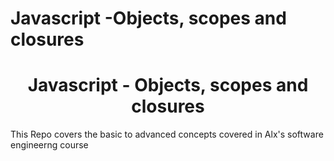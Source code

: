 # Javascript -Objects, scopes and closures

<h1 align='center'> Javascript - Objects, scopes and closures </h1>

This Repo covers the basic to advanced concepts covered in Alx's software engineerng course
